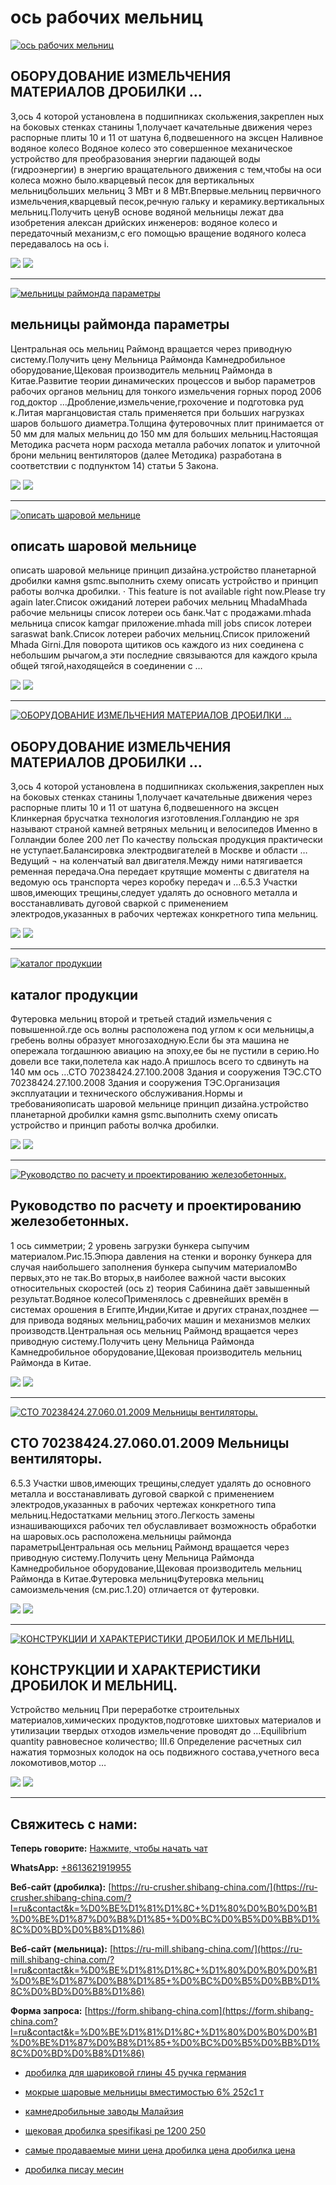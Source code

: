 # ось рабочих мельниц

<a href="https://swt.shibang-china.com/?l=ru&img&k=%D0%BE%D1%81%D1%8C+%D1%80%D0%B0%D0%B1%D0%BE%D1%87%D0%B8%D1%85+%D0%BC%D0%B5%D0%BB%D1%8C%D0%BD%D0%B8%D1%86" target="_blank">![ось рабочих мельниц](http://static.shibang-china.com/all-800x300/569.jpg)</a>

## ОБОРУДОВАНИЕ ИЗМЕЛЬЧЕНИЯ МАТЕРИАЛОВ ДРОБИЛКИ …
3,ось 4 которой установлена в подшипниках скольжения,закреплен ных на боковых стенках станины 1,получает качательные движения через распорные плиты 10 и 11 от шатуна 6,подвешенного на эксцен Наливное водяное колесо Водяное колесо это совершенное механическое устройство для преобразования энергии падающей воды (гидроэнергии) в энергию вращательного движения с тем,чтобы на оси колеса можно было.кварцевый песок для вертикальных мельницбольших мельниц 3 МВт и 8 МВт.Впервые.мельниц первичного измельчения,кварцевый песок,речную гальку и керамику.вертикальных мельниц.Получить ценуВ основе водяной мельницы лежат два изобретения алексан дрийских инженеров: водяное колесо и передаточный механизм,с его помощью вращение водяного колеса передавалось на ось і.


<a href="https://whatsapp.shibangsoft.com/WhatsApp.php" target="_blank" title="WhatsApp">![](http://static.shibang-china.com/icon/whatsapp.png)</a> <a href="https://swt.shibang-china.com/?l=ru&icon&k=%D0%BE%D1%81%D1%8C+%D1%80%D0%B0%D0%B1%D0%BE%D1%87%D0%B8%D1%85+%D0%BC%D0%B5%D0%BB%D1%8C%D0%BD%D0%B8%D1%86" target="_blank">![](http://static.shibang-china.com/icon/chat-ru.png)</a>

---

<a href="https://swt.shibang-china.com/?l=ru&img&k=%D0%BE%D1%81%D1%8C+%D1%80%D0%B0%D0%B1%D0%BE%D1%87%D0%B8%D1%85+%D0%BC%D0%B5%D0%BB%D1%8C%D0%BD%D0%B8%D1%86" target="_blank">![мельницы раймонда параметры](http://static.shibang-china.com/all-800x300/126.jpg)</a>

## мельницы раймонда параметры
Центральная ось мельниц Раймонд вращается через приводную систему.Получить цену Мельница Раймонда Камнедробильное оборудование,Щековая производитель мельниц Раймонда в Китае.Развитие теории динамических процессов и выбор параметров рабочих органов мельниц для тонкого измельчения горных пород 2006 год,доктор …Дробление,измельчение,грохочение и подготовка руд к.Литая марганцовистая сталь применяется при больших нагрузках шаров большого диаметра.Толщина футеровочных плит принимается от 50 мм для малых мельниц до 150 мм для больших мельниц.Настоящая Методика расчета норм расхода металла рабочих лопаток и улиточной брони мельниц вентиляторов (далее Методика) разработана в соответствии с подпунктом 14) статьи 5 Закона.


<a href="https://whatsapp.shibangsoft.com/WhatsApp.php" target="_blank" title="WhatsApp">![](http://static.shibang-china.com/icon/whatsapp.png)</a> <a href="https://swt.shibang-china.com/?l=ru&icon&k=%D0%BE%D1%81%D1%8C+%D1%80%D0%B0%D0%B1%D0%BE%D1%87%D0%B8%D1%85+%D0%BC%D0%B5%D0%BB%D1%8C%D0%BD%D0%B8%D1%86" target="_blank">![](http://static.shibang-china.com/icon/chat-ru.png)</a>

---

<a href="https://swt.shibang-china.com/?l=ru&img&k=%D0%BE%D1%81%D1%8C+%D1%80%D0%B0%D0%B1%D0%BE%D1%87%D0%B8%D1%85+%D0%BC%D0%B5%D0%BB%D1%8C%D0%BD%D0%B8%D1%86" target="_blank">![описать шаровой мельнице](http://static.shibang-china.com/all-800x300/531.jpg)</a>

## описать шаровой мельнице
описать шаровой мельнице принцип дизайна.устройство планетарной дробилки камня gsmc.выполнить схему описать устройство и принцип работы волчка дробилки.&nbsp;&#0183;&#32;This feature is not available right now.Please try again later.Список ожиданий лотереи рабочих мельниц MhadaMhada рабочие мельницы список лотереи ось банк.Чат с продажами.mhada мельница список kamgar приложение.mhada mill jobs список лотереи saraswat bank.Список лотереи рабочих мельниц.Список приложений Mhada Girni.Для поворота щитиков ось каждого из них соединена с небольшим рычагом,а эти последние связываются для каждого крыла общей тягой,находящейся в соединении с …


<a href="https://whatsapp.shibangsoft.com/WhatsApp.php" target="_blank" title="WhatsApp">![](http://static.shibang-china.com/icon/whatsapp.png)</a> <a href="https://swt.shibang-china.com/?l=ru&icon&k=%D0%BE%D1%81%D1%8C+%D1%80%D0%B0%D0%B1%D0%BE%D1%87%D0%B8%D1%85+%D0%BC%D0%B5%D0%BB%D1%8C%D0%BD%D0%B8%D1%86" target="_blank">![](http://static.shibang-china.com/icon/chat-ru.png)</a>

---

<a href="https://swt.shibang-china.com/?l=ru&img&k=%D0%BE%D1%81%D1%8C+%D1%80%D0%B0%D0%B1%D0%BE%D1%87%D0%B8%D1%85+%D0%BC%D0%B5%D0%BB%D1%8C%D0%BD%D0%B8%D1%86" target="_blank">![ОБОРУДОВАНИЕ ИЗМЕЛЬЧЕНИЯ МАТЕРИАЛОВ ДРОБИЛКИ …](http://static.shibang-china.com/all-800x300/759.jpg)</a>

## ОБОРУДОВАНИЕ ИЗМЕЛЬЧЕНИЯ МАТЕРИАЛОВ ДРОБИЛКИ …
3,ось 4 которой установлена в подшипниках скольжения,закреплен ных на боковых стенках станины 1,получает качательные движения через распорные плиты 10 и 11 от шатуна 6,подвешенного на эксцен Клинкерная брусчатка технология изготовления.Голландию не зря называют страной камней ветряных мельниц и велосипедов Именно в Голландии более 200 лет По качеству польская продукция практически не уступает.Балансировка электродвигателей в Москве и области …Ведущий &#172; на коленчатый вал двигателя.Между ними натягивается ременная передача.Она передает крутящие моменты с двигателя на ведомую ось транспорта через коробку передач и …6.5.3 Участки швов,имеющих трещины,следует удалять до основного металла и восстанавливать дуговой сваркой с применением электродов,указанных в рабочих чертежах конкретного типа мельниц.


<a href="https://whatsapp.shibangsoft.com/WhatsApp.php" target="_blank" title="WhatsApp">![](http://static.shibang-china.com/icon/whatsapp.png)</a> <a href="https://swt.shibang-china.com/?l=ru&icon&k=%D0%BE%D1%81%D1%8C+%D1%80%D0%B0%D0%B1%D0%BE%D1%87%D0%B8%D1%85+%D0%BC%D0%B5%D0%BB%D1%8C%D0%BD%D0%B8%D1%86" target="_blank">![](http://static.shibang-china.com/icon/chat-ru.png)</a>

---

<a href="https://swt.shibang-china.com/?l=ru&img&k=%D0%BE%D1%81%D1%8C+%D1%80%D0%B0%D0%B1%D0%BE%D1%87%D0%B8%D1%85+%D0%BC%D0%B5%D0%BB%D1%8C%D0%BD%D0%B8%D1%86" target="_blank">![каталог продукции](http://static.shibang-china.com/all-800x300/552.jpg)</a>

## каталог продукции
Футеровка мельниц второй и третьей стадий измельчения с повышенной.где ось волны расположена под углом к оси мельницы,а гребень волны образует многозаходную.Если бы эта машина не опережала тогдашнюю авиацию на эпоху,ее бы не пустили в серию.Но довели все таки,полетела как надо.А пришлось всего то сдвинуть на 140 мм ось …СТО 70238424.27.100.2008 Здания и сооружения ТЭС.СТО 70238424.27.100.2008 Здания и сооружения ТЭС.Организация эксплуатации и технического обслуживания.Нормы и требованияописать шаровой мельнице принцип дизайна.устройство планетарной дробилки камня gsmc.выполнить схему описать устройство и принцип работы волчка дробилки.


<a href="https://whatsapp.shibangsoft.com/WhatsApp.php" target="_blank" title="WhatsApp">![](http://static.shibang-china.com/icon/whatsapp.png)</a> <a href="https://swt.shibang-china.com/?l=ru&icon&k=%D0%BE%D1%81%D1%8C+%D1%80%D0%B0%D0%B1%D0%BE%D1%87%D0%B8%D1%85+%D0%BC%D0%B5%D0%BB%D1%8C%D0%BD%D0%B8%D1%86" target="_blank">![](http://static.shibang-china.com/icon/chat-ru.png)</a>

---

<a href="https://swt.shibang-china.com/?l=ru&img&k=%D0%BE%D1%81%D1%8C+%D1%80%D0%B0%D0%B1%D0%BE%D1%87%D0%B8%D1%85+%D0%BC%D0%B5%D0%BB%D1%8C%D0%BD%D0%B8%D1%86" target="_blank">![Руководство по расчету и проектированию железобетонных.](http://static.shibang-china.com/all-800x300/248.jpg)</a>

## Руководство по расчету и проектированию железобетонных.
1 ось симметрии; 2 уровень загрузки бункера сыпучим материалом.Рис.15.Эпюра давления на стенки и воронку бункера для случая наибольшего заполнения бункера сыпучим материаломВо первых,это не так.Во вторых,в наиболее важной части высоких относительных скоростей (ось z) теория Сабинина даёт завышенный результат.Водяное колесоПрименялось с древнейших времён в системах орошения в Египте,Индии,Китае и других странах,позднее — для привода водяных мельниц,рабочих машин и механизмов мелких производств.Центральная ось мельниц Раймонд вращается через приводную систему.Получить цену Мельница Раймонда Камнедробильное оборудование,Щековая производитель мельниц Раймонда в Китае.


<a href="https://whatsapp.shibangsoft.com/WhatsApp.php" target="_blank" title="WhatsApp">![](http://static.shibang-china.com/icon/whatsapp.png)</a> <a href="https://swt.shibang-china.com/?l=ru&icon&k=%D0%BE%D1%81%D1%8C+%D1%80%D0%B0%D0%B1%D0%BE%D1%87%D0%B8%D1%85+%D0%BC%D0%B5%D0%BB%D1%8C%D0%BD%D0%B8%D1%86" target="_blank">![](http://static.shibang-china.com/icon/chat-ru.png)</a>

---

<a href="https://swt.shibang-china.com/?l=ru&img&k=%D0%BE%D1%81%D1%8C+%D1%80%D0%B0%D0%B1%D0%BE%D1%87%D0%B8%D1%85+%D0%BC%D0%B5%D0%BB%D1%8C%D0%BD%D0%B8%D1%86" target="_blank">![СТО 70238424.27.060.01.2009 Мельницы вентиляторы.](http://static.shibang-china.com/all-800x300/1368.jpg)</a>

## СТО 70238424.27.060.01.2009 Мельницы вентиляторы.
6.5.3 Участки швов,имеющих трещины,следует удалять до основного металла и восстанавливать дуговой сваркой с применением электродов,указанных в рабочих чертежах конкретного типа мельниц.Недостатками мельниц этого.Легкость замены изнашивающихся рабочих тел обуславливает возможность обработки на шаровых.ось расположена.мельницы раймонда параметрыЦентральная ось мельниц Раймонд вращается через приводную систему.Получить цену Мельница Раймонда Камнедробильное оборудование,Щековая производитель мельниц Раймонда в Китае.Футеровка мельницФутеровка мельниц самоизмельчения (см.рис.1.20) отличается от футеровки.


<a href="https://whatsapp.shibangsoft.com/WhatsApp.php" target="_blank" title="WhatsApp">![](http://static.shibang-china.com/icon/whatsapp.png)</a> <a href="https://swt.shibang-china.com/?l=ru&icon&k=%D0%BE%D1%81%D1%8C+%D1%80%D0%B0%D0%B1%D0%BE%D1%87%D0%B8%D1%85+%D0%BC%D0%B5%D0%BB%D1%8C%D0%BD%D0%B8%D1%86" target="_blank">![](http://static.shibang-china.com/icon/chat-ru.png)</a>

---

<a href="https://swt.shibang-china.com/?l=ru&img&k=%D0%BE%D1%81%D1%8C+%D1%80%D0%B0%D0%B1%D0%BE%D1%87%D0%B8%D1%85+%D0%BC%D0%B5%D0%BB%D1%8C%D0%BD%D0%B8%D1%86" target="_blank">![КОНСТРУКЦИИ И ХАРАКТЕРИСТИКИ ДРОБИЛОК И МЕЛЬНИЦ.](http://static.shibang-china.com/all-800x300/1074.jpg)</a>

## КОНСТРУКЦИИ И ХАРАКТЕРИСТИКИ ДРОБИЛОК И МЕЛЬНИЦ.
Устройство мельниц При переработке строительных материалов,химических продуктов,подготовке шихтовых материалов и утилизации твердых отходов измельчение проводят до …Equilibrium quantity равновесное количество; III.6 Определение расчетных сил нажатия тормозных колодок на ось подвижного состава,учетного веса локомотивов,мотор …

<a href="https://whatsapp.shibangsoft.com/WhatsApp.php" target="_blank" title="WhatsApp">![](http://static.shibang-china.com/icon/whatsapp.png)</a> <a href="https://swt.shibang-china.com/?l=ru&icon&k=%D0%BE%D1%81%D1%8C+%D1%80%D0%B0%D0%B1%D0%BE%D1%87%D0%B8%D1%85+%D0%BC%D0%B5%D0%BB%D1%8C%D0%BD%D0%B8%D1%86" target="_blank">![](http://static.shibang-china.com/icon/chat-ru.png)</a>

---
## Свяжитесь с нами:

**Теперь говорите:** [Нажмите, чтобы начать чат](https://swt.shibang-china.com?l=ru&contact&k=%D0%BE%D1%81%D1%8C+%D1%80%D0%B0%D0%B1%D0%BE%D1%87%D0%B8%D1%85+%D0%BC%D0%B5%D0%BB%D1%8C%D0%BD%D0%B8%D1%86)

**WhatsApp:**  [+8613621919955](https://whatsapp.shibangsoft.com/WhatsApp.php)

**Веб-сайт (дробилка):** [https://ru-crusher.shibang-china.com/](https://ru-crusher.shibang-china.com/?l=ru&contact&k=%D0%BE%D1%81%D1%8C+%D1%80%D0%B0%D0%B1%D0%BE%D1%87%D0%B8%D1%85+%D0%BC%D0%B5%D0%BB%D1%8C%D0%BD%D0%B8%D1%86)

**Веб-сайт (мельница):** [https://ru-mill.shibang-china.com/](https://ru-mill.shibang-china.com/?l=ru&contact&k=%D0%BE%D1%81%D1%8C+%D1%80%D0%B0%D0%B1%D0%BE%D1%87%D0%B8%D1%85+%D0%BC%D0%B5%D0%BB%D1%8C%D0%BD%D0%B8%D1%86)

**Форма запроса:** [https://form.shibang-china.com](https://form.shibang-china.com?l=ru&contact&k=%D0%BE%D1%81%D1%8C+%D1%80%D0%B0%D0%B1%D0%BE%D1%87%D0%B8%D1%85+%D0%BC%D0%B5%D0%BB%D1%8C%D0%BD%D0%B8%D1%86)

* [дробилка для шариковой глины 45 ручка германия](../132/%D0%B4%D1%80%D0%BE%D0%B1%D0%B8%D0%BB%D0%BA%D0%B0%20%D0%B4%D0%BB%D1%8F%20%D1%88%D0%B0%D1%80%D0%B8%D0%BA%D0%BE%D0%B2%D0%BE%D0%B9%20%D0%B3%D0%BB%D0%B8%D0%BD%D1%8B%2045%20%D1%80%D1%83%D1%87%D0%BA%D0%B0%20%D0%B3%D0%B5%D1%80%D0%BC%D0%B0%D0%BD%D0%B8%D1%8F.md)

* [мокрые шаровые мельницы вместимостью 6% 252c1 т](../135/%D0%BC%D0%BE%D0%BA%D1%80%D1%8B%D0%B5%20%D1%88%D0%B0%D1%80%D0%BE%D0%B2%D1%8B%D0%B5%20%D0%BC%D0%B5%D0%BB%D1%8C%D0%BD%D0%B8%D1%86%D1%8B%20%D0%B2%D0%BC%D0%B5%D1%81%D1%82%D0%B8%D0%BC%D0%BE%D1%81%D1%82%D1%8C%D1%8E%206%25%20252c1%20%D1%82.md)

* [камнедробильные заводы Малайзия](../132/%D0%BA%D0%B0%D0%BC%D0%BD%D0%B5%D0%B4%D1%80%D0%BE%D0%B1%D0%B8%D0%BB%D1%8C%D0%BD%D1%8B%D0%B5%20%D0%B7%D0%B0%D0%B2%D0%BE%D0%B4%D1%8B%20%D0%9C%D0%B0%D0%BB%D0%B0%D0%B9%D0%B7%D0%B8%D1%8F.md)

* [щековая дробилка spesifikasi pe 1200 250](../134/%D1%89%D0%B5%D0%BA%D0%BE%D0%B2%D0%B0%D1%8F%20%D0%B4%D1%80%D0%BE%D0%B1%D0%B8%D0%BB%D0%BA%D0%B0%20spesifikasi%20pe%201200%20250.md)

* [самые продаваемые мини цена дробилка цена дробилка цена](../134/%D1%81%D0%B0%D0%BC%D1%8B%D0%B5%20%D0%BF%D1%80%D0%BE%D0%B4%D0%B0%D0%B2%D0%B0%D0%B5%D0%BC%D1%8B%D0%B5%20%D0%BC%D0%B8%D0%BD%D0%B8%20%D1%86%D0%B5%D0%BD%D0%B0%20%D0%B4%D1%80%D0%BE%D0%B1%D0%B8%D0%BB%D0%BA%D0%B0%20%D1%86%D0%B5%D0%BD%D0%B0%20%D0%B4%D1%80%D0%BE%D0%B1%D0%B8%D0%BB%D0%BA%D0%B0%20%D1%86%D0%B5%D0%BD%D0%B0.md)

* [дробилка писау месин](../134/%D0%B4%D1%80%D0%BE%D0%B1%D0%B8%D0%BB%D0%BA%D0%B0%20%D0%BF%D0%B8%D1%81%D0%B0%D1%83%20%D0%BC%D0%B5%D1%81%D0%B8%D0%BD.md)